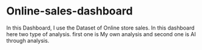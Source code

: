 # Online-sales-dashboard
In this Dashboard, I use the Dataset of Online store sales. In this dashboard here two type of analysis. first one is My own analysis and second one is AI through analysis.
